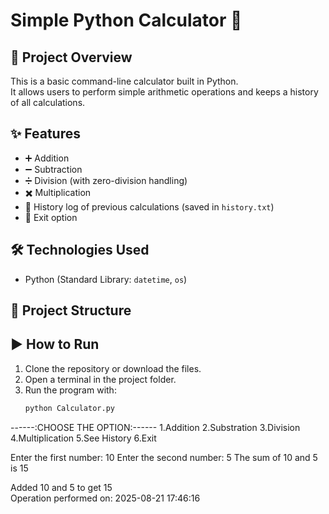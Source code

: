 # Simple Python Calculator 🧮

## 📌 Project Overview
This is a basic command-line calculator built in Python.  
It allows users to perform simple arithmetic operations and keeps a history of all calculations.

## ✨ Features
- ➕ Addition  
- ➖ Subtraction  
- ➗ Division (with zero-division handling)  
- ✖️ Multiplication  
- 📜 History log of previous calculations (saved in `history.txt`)  
- 🚪 Exit option  

## 🛠️ Technologies Used
- Python (Standard Library: `datetime`, `os`)

## 📂 Project Structure


## ▶️ How to Run
1. Clone the repository or download the files.  
2. Open a terminal in the project folder.  
3. Run the program with:
   ```bash
   python Calculator.py
------:CHOOSE THE OPTION:------
1.Addition
2.Substration
3.Division
4.Multiplication
5.See History
6.Exit

Enter the first number: 10
Enter the second number: 5
The sum of 10 and 5 is 15

Added 10 and 5 to get 15  
Operation performed on: 2025-08-21 17:46:16



